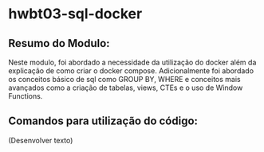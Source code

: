 # hwbt03-sql-docker


## Resumo do Modulo:

Neste modulo, foi abordado a necessidade da utilização do docker além da explicação de como criar o docker compose.
Adicionalmente foi abordado os conceitos básico de sql como GROUP BY, WHERE e conceitos mais avançados como a criação
de tabelas, views, CTEs e o uso de Window Functions.

## Comandos para utilização do código:

(Desenvolver texto)